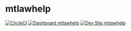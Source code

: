 # mtlawhelp

[![CircleCI](https://circleci.com/gh/electriccitizen/mtlawhelp.svg?style=shield)](https://circleci.com/gh/electriccitizen/mtlawhelp)
[![Dashboard mtlawhelp](https://img.shields.io/badge/dashboard-mtlawhelp-yellow.svg)](https://dashboard.pantheon.io/sites/44069bf2-3b6d-41a2-80a6-6f9df1bb35c1#dev/code)
[![Dev Site mtlawhelp](https://img.shields.io/badge/site-mtlawhelp-blue.svg)](http://dev-mtlawhelp.pantheonsite.io/)